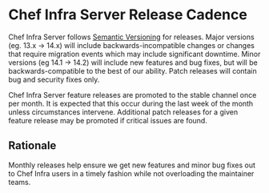 # Chef Infra Server Release Cadence

Chef Infra Server follows [Semantic Versioning](https://semver.org/) for releases. Major versions (eg. 13.x -> 14.x) will include backwards-incompatible changes or changes that require migration events which may include significant downtime. Minor versions (eg 14.1 -> 14.2) will include new features and bug fixes, but will be backwards-compatible to the best of our ability. Patch releases will contain bug and security fixes only.

Chef Infra Server feature releases are promoted to the stable channel once per month. It is expected that this occur during the last week of the month unless circumstances intervene. Additional patch releases for a given feature release may be promoted if critical issues are found.

## Rationale

Monthly releases help ensure we get new features and minor bug fixes out to Chef Infra users in a timely fashion while not overloading the maintainer teams.
